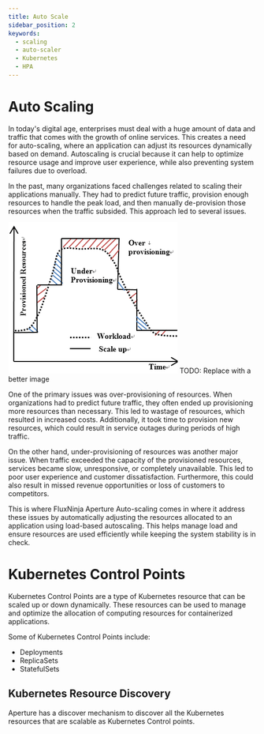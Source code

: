 ```yaml
---
title: Auto Scale
sidebar_position: 2
keywords:
  - scaling
  - auto-scaler
  - Kubernetes
  - HPA
---
```


# Auto Scaling

In today's digital age, enterprises must deal with a huge amount of data and
traffic that comes with the growth of online services. This creates a need for
auto-scaling, where an application can adjust its resources dynamically based on
demand. Autoscaling is crucial because it can help to optimize resource usage
and improve user experience, while also preventing system failures due to
overload.

In the past, many organizations faced challenges related to scaling their
applications manually. They had to predict future traffic, provision enough
resources to handle the peak load, and then manually de-provision those
resources when the traffic subsided. This approach led to several issues.

![Scaling](./assets/img/auto-scaling.png) TODO: Replace with a better image

One of the primary issues was over-provisioning of resources. When organizations
had to predict future traffic, they often ended up provisioning more resources
than necessary. This led to wastage of resources, which resulted in increased
costs. Additionally, it took time to provision new resources, which could result
in service outages during periods of high traffic.

On the other hand, under-provisioning of resources was another major issue. When
traffic exceeded the capacity of the provisioned resources, services became
slow, unresponsive, or completely unavailable. This led to poor user experience
and customer dissatisfaction. Furthermore, this could also result in missed
revenue opportunities or loss of customers to competitors.

This is where FluxNinja Aperture Auto-scaling comes in where it address these
issues by automatically adjusting the resources allocated to an application
using load-based autoscaling. This helps manage load and ensure resources are
used efficiently while keeping the system stability is in check.

# Kubernetes Control Points

Kubernetes Control Points are a type of Kubernetes resource that can be scaled
up or down dynamically. These resources can be used to manage and optimize the
allocation of computing resources for containerized applications.

Some of Kubernetes Control Points include:

- Deployments
- ReplicaSets
- StatefulSets

## Kubernetes Resource Discovery

Aperture has a discover mechanism to discover all the Kubernetes resources that
are scalable as Kubernetes Control points.
